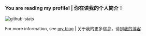 ### You are reading my profile! | 你在读我的个人简介！

![github-stats](https://github-readme-stats.vercel.app/api?username=zxp2019&show_icons=true&theme=dark)

For more information, see [my blog](https://mqcreaple.github.io/aboutme/) | 关于我的更多信息，请到[我的博客](https://mqcreaple.github.io/aboutme/)

<!--
**MqCreaple/MqCreaple** is a ✨ _special_ ✨ repository because its `README.md` (this file) appears on your GitHub profile.

Here are some ideas to get you started:

- 🔭 I’m currently working on ...
- 🌱 I’m currently learning ...
- 👯 I’m looking to collaborate on ...
- 🤔 I’m looking for help with ...
- 💬 Ask me about ...
- 📫 How to reach me: ...
- 😄 Pronouns: ...
- ⚡ Fun fact: ...
-->
